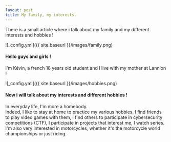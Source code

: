 ```yaml
---
layout: post
title: My family, my interests.
---
```


There is a small article where i talk about my family and my different interests and hobbies !

![_config.yml]({{ site.baseurl }}/images/family.png)

#### Hello guys and girls !
I'm Kévin, a french 18 years old student and I live with my mother at Lannion !

![_config.yml]({{ site.baseurl }}/images/hobbies.png)

#### Now i will talk about my interests and different hobbies !

In everyday life, I'm more a homebody.  
Indeed, I like to stay at home to practice my various hobbies. I find friends to play video games with them, I find others to participate in cybersecurity competitions (CTF), I participate in projects that interest me, I watch series. I'm also very interested in motorcycles, whether it's the motorcycle world championships or just riding.
